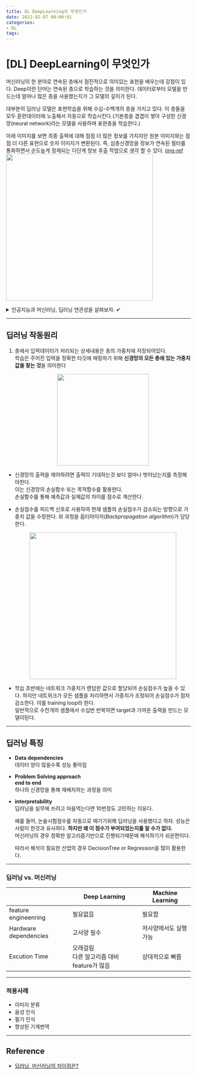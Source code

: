 ```yaml
---
title: DL DeepLearning이 무엇인가
date: 2022-02-07 00:00:01
categories:
- DL
tags:
---
```


# [DL] DeepLearning이 무엇인가
머신러닝의 한 분야로 연속된 층에서 점진적으로 의미있는 표현을 배우는데 강점이 있다. Deep이란 단어는 연속된 층으로 학습하는 것을 의미한다. 데이터로부터 모델을 만드는데 얼마나 많은 층을 사용했는지가 그 모델의 깊이가 된다.

대부분의 딥러닝 모델은  표현학습을 위해 수십-수백개의 층을 가지고 있다. 이 층들을 모두 훈련데이터에 노출해서 자동으로 학습시킨다.(기본층을 겹겹이 쌓아 구성한 신경망(neural network)라는 모델을 사용하며 표현층을 학습한다.)

아래 이미지를 보면 최종 출력에 대해 점점 더 많은 정보를 가지지만 원본 이미지와는 점점 더 다른 표현으로 숫자 이미지가 변환된다. 즉, 심층신경망을 정보가 연속된 필터를 통화하면서 순도높게 정제되는 다단계 정보 추출 작업으로 생각 할 수 있다. [img-ref](https://drek4537l1klr.cloudfront.net/chollet2/v-7/Figures/ch01-mnist_representations.png)
<img src='https://drek4537l1klr.cloudfront.net/chollet2/v-7/Figures/ch01-mnist_representations.png' width=400 >


<details>
<summary>인공지능과 머신러닝, 딥러닝 연관성을 살펴보자. ✔ </summary>
<div markdown="1">

- AI (Artificial Intelligence)<br>한 줄로 말하면 **사람이 수행하는 지능적인 작업을 자동화하기 위한 방법**이다. AI는 머신러닝과 딥러닝을 포괄하는 부분이며, 학습과정이 없는 방법도 포함한다.<br>딥러닝 $\in$ 머신러닝 $\in$ AI

- ML (Machine learning)<Br>머신러닝 시스템은 명시적으로 프로그램이 되는것이 아니라 데이터와 해답을 통해 훈련된다. 많은 데이터를 학습하며 규칙을 생성해낸다. 

- DL (Deep Learning)<br>머신러닝의 한 분야로 연속된 층에서 점진적으로 의미있는 표현을 배우는데 강점이 있다. 데이터로부터 표현을 학습하는 방법이다. <br>딥러닝의 다른 이름은 층기반 표현학습(layered representations learning) or 계층적 표현학습(hierarchical representations learning)이다.
</div>
</details>

---
## 딥러닝 작동원리 
1. 층에서 입력데이터가 처리되는 상세내용은 층의 가중치에 저장되어있다. <br>학습은 주어진 입력을 정확한 타깃에 매핑하기 위해 **신경망의 모든 층에 있는 가중치 값을 찾는 것**을 의미한다<br><p align="center"><img src='https://drive.google.com/uc?export=download&id=1bPImRYGR5rGOdo9RozpCLiVizaZIgNVW' width=250 ></p>
- 신경망의 출력을 제어하려면 출력이 기대하는것 보다 얼마나 벗어났는지를 측정해야한다.<br>이는 신경망의 손실함수 또는 목적함수를 활용한다. <br>손실함수를 통해 예측값과 실제값의 차이를 점수로 계산한다.

- 손실점수를 피드백 신호로 사용하여 현재 샘플의 손실점수가 감소되는 방향으로 가중치 값을 수정한다. 위 과정을 옵티마이저(*Backpropagation algorithm*)가 담당한다. <br><p align="center"><img src='https://drive.google.com/uc?export=download&id=1IDITf-YL7jUvHAwPT0Yql8LLDnzQDO57' width=400></p>

- 학습 초반에는 네트워크 가중치가 랜덤한 값으로 할당되어 손실점수가 높을 수 있다. 하지만 네트위크가 모든 샘플을 처리하면서 가중치가 조정되어 손실점수가 점차 감소한다. 이를 training loop라 한다. <br>일반적으로 수천개의 샘플에서 수십번 반복하면 target과 가까운 출력을 만드는 모델이된다.

---
## 딥러닝 특징
- **Data dependencies**<br>데이터 양이 많을수록 성능 좋아짐
- **Problem Solving approach**<br>**end to end**<br>하나의 신경망을 통해 재배치하는 과정을 의미
- **interpretability**<br>딥러닝을 실무에 쓰려고 마음먹는다면 10번정도 고민하는 이유다.

    예를 들어, 논술시험점수를 자동으로 매기기위해 딥러닝을 사용했다고 하자. 성능은 사람이 한것과 유사하다. **하지만 왜 이 점수가 부여되었는지를 알 수가 없다.** <br>머신러닝의 경우 정확한 알고리즘기반으로 진행되기때문에 해석하기가 쉬운편이다.

    따라서 해석이 필요한 산업의 경우 DecisionTree or Regression을 많이 활용한다.

---
### 딥러닝 vs. 머신러닝
||Deep Learning|Machine Learning|
|-|-|-|
|feature engineenring|필요없음|필요함|
|Hardware dependencies|고사양 필수|저사양에서도 실행 가능|
|Excution Time|오래걸림<br>다른 알고리즘 대비 feature가 많음|상대적으로 빠름|

---
### 적용사례
- 이미지 분류
- 음성 인식
- 필기 인식
- 향상된 기계번역

---
## Reference
- [딥러닝, 머신러닝의 차이점은?](https://brunch.co.kr/@itschloe1/8)